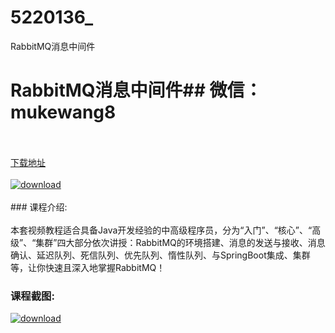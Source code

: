 # 5220136_
RabbitMQ消息中间件
# RabbitMQ消息中间件## 微信：mukewang8
<br/></br>[下载地址](http://www.36tz.cn/article/5220136 "下载地址")
<br/></br>[![download](http://36tz.cn/muke_img/2021_06_1-30-300x174.png "下载地址")](http://www.36tz.cn/article/5220136 "下载地址")
<br/></br>### 课程介绍:<br/></br>本套视频教程适合具备Java开发经验的中高级程序员，分为“入门”、“核心”、“高级”、“集群”四大部分依次讲授：RabbitMQ的环境搭建、消息的发送与接收、消息确认、延迟队列、死信队列、优先队列、惰性队列、与SpringBoot集成、集群等，让你快速且深入地掌握RabbitMQ！

### 课程截图:
[![download](http://36tz.cn/muke_img/2021_06_2-26.png "下载地址")](http://www.36tz.cn/article/5220136 "下载地址")
